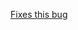 [Fixes this bug](https://forums.kleientertainment.com/klei-bug-tracker/oni/no-big-pokeshell-molt-choosable-r24180/)
